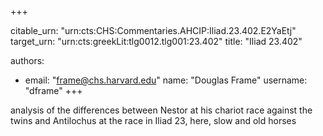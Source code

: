 +++


citable_urn: "urn:cts:CHS:Commentaries.AHCIP:Iliad.23.402.E2YaEtj"
target_urn: "urn:cts:greekLit:tlg0012.tlg001:23.402"
title: "Iliad 23.402"

authors:
- email: "frame@chs.harvard.edu"
  name: "Douglas Frame"
  username: "dframe"
+++

<p>analysis of the differences between Nestor at his chariot race against the twins and Antilochus at the race in Iliad 23, here, slow and old horses</p>